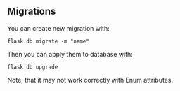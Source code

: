 ## Migrations 
You can create new migration with:
```shell script
flask db migrate -m "name"
```
Then you can apply them to database with:
```shell script
flask db upgrade
```
Note, that it may not work correctly with Enum attributes. 